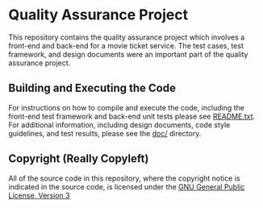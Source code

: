 Quality Assurance Project
========================================

This repository contains the quality assurance project which involves a front-end 
and back-end for a movie ticket service. The test cases, test framework, and design 
documents were an important part of the quality assurance project.


Building and Executing the Code
----------------------------------------

For instructions on how to compile and execute the code, including the front-end
test framework and back-end unit tests please see [README.txt](README.txt). For
additional information, including design documents, code style guidelines, and
test results, please see the [doc/](doc/) directory.


Copyright (Really Copyleft)
----------------------------------------

All of the source code in this repository, where the copyright notice is indicated in the source
code, is licensed under the [GNU General Public License, Version 3](http://www.gnu.org/licenses/gpl.html)
